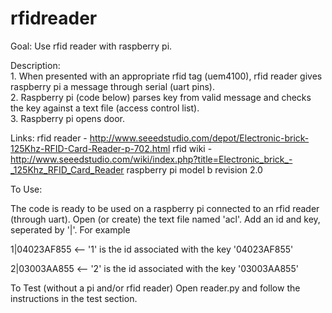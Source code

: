 rfidreader
==========

Goal: Use rfid reader with raspberry pi.

Description: 	
	1.	When presented with an appropriate rfid tag (uem4100), rfid reader gives raspberry pi a message through serial (uart pins).  
	2.	Raspberry pi (code below) parses key from valid message and checks the key against a text file (access control list).  
	3.	Raspberry pi opens door.

Links: 	rfid reader - http://www.seeedstudio.com/depot/Electronic-brick-125Khz-RFID-Card-Reader-p-702.html
	rfid wiki   - http://www.seeedstudio.com/wiki/index.php?title=Electronic_brick_-_125Khz_RFID_Card_Reader
	raspberry pi model b revision 2.0


To Use:

The code is ready to be used on a raspberry pi connected to an rfid reader (through uart).  Open (or create) the text file named 'acl'.  Add an id and key, seperated by '|'.  For example

1|04023AF855 <-- '1' is the id associated with the key '04023AF855'

2|03003AA855 <-- '2' is the id associated with the key '03003AA855'

To Test (without a pi and/or rfid reader)
	Open reader.py and follow the instructions in the test section. 

